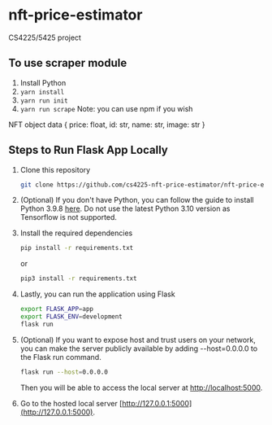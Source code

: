 # nft-price-estimator

CS4225/5425 project

## To use scraper module
1. Install Python
2. `yarn install`
3. `yarn run init`
4. `yarn run scrape`
Note: you can use npm if you wish

NFT object data { price: float, id: str, name: str, image: str }

## Steps to Run Flask App Locally
1. Clone this repository
    ```sh
    git clone https://github.com/cs4225-nft-price-estimator/nft-price-estimator
    ```
2. (Optional) If you don't have Python, you can follow the guide to install Python 3.9.8 [here](https://www.python.org/downloads/release/python-398/). Do not use the latest Python 3.10 version as Tensorflow is not supported.

3. Install the required dependencies
    ```sh
    pip install -r requirements.txt
    ```
    or
    ```sh
    pip3 install -r requirements.txt
    ```
    
4. Lastly, you can run the application using Flask
    ```sh
    export FLASK_APP=app
    export FLASK_ENV=development
    flask run
    ```

5. (Optional) If you want to expose host and trust users on your network, you can make the server publicly available by adding --host=0.0.0.0 to the Flask run command.
    ```sh
    flask run --host=0.0.0.0
    ```
    Then you will be able to access the local server at [http://localhost:5000](http://localhost:5000).

6. Go to the hosted local server [http://127.0.0.1:5000](http://127.0.0.1:5000).
